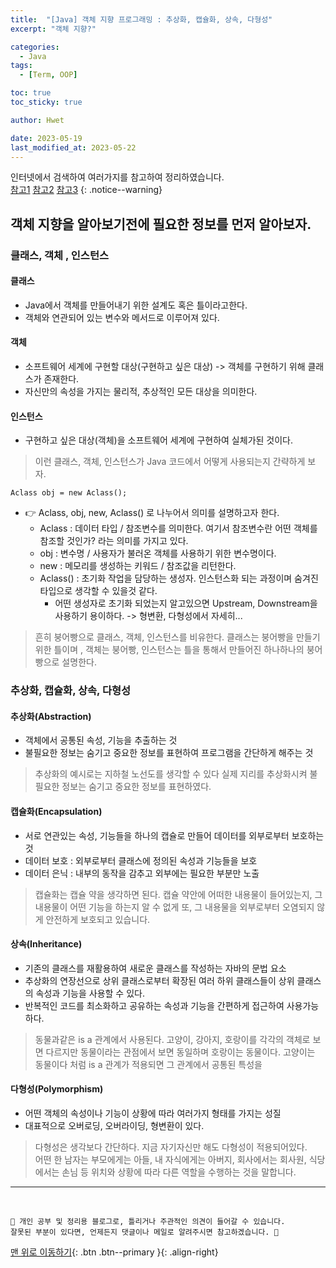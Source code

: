 ```yaml
---
title:  "[Java] 객체 지향 프로그래밍 : 추상화, 캡슐화, 상속, 다형성"
excerpt: "객체 지향?"

categories:
  - Java
tags:
  - [Term, OOP]

toc: true
toc_sticky: true

author: Hwet

date: 2023-05-19
last_modified_at: 2023-05-22
---
```


인터넷에서 검색하여 여러가지를 참고하여 정리하였습니다.    
[참고1](https://velog.io/@dongvelop/Java-%ED%81%B4%EB%9E%98%EC%8A%A4-%EA%B0%9D%EC%B2%B4-%EC%9D%B8%EC%8A%A4%ED%84%B4%EC%8A%A4%EC%9D%98-%EC%B0%A8%EC%9D%B4)
[참고2](https://gmlwjd9405.github.io/2018/09/17/class-object-instance.html)
[참고3](https://www.codestates.com/blog/content/%EA%B0%9D%EC%B2%B4-%EC%A7%80%ED%96%A5-%ED%94%84%EB%A1%9C%EA%B7%B8%EB%9E%98%EB%B0%8D-%ED%8A%B9%EC%A7%95)
{: .notice--warning}


## 객체 지향을 알아보기전에 필요한 정보를 먼저 알아보자.

### 클래스, 객체 , 인스턴스

#### 클래스
  - Java에서 객체를 만들어내기 위한 설계도 혹은 틀이라고한다.
  - 객체와 연관되어 있는 변수와 메서드로 이루어져 있다.

#### 객체
  - 소프트웨어 세계에 구현할 대상(구현하고 싶은 대상) -> 객체를 구현하기 위해 클래스가 존재한다.
  - 자신만의 속성을 가지는 물리적, 추상적인 모든 대상을 의미한다.

#### 인스턴스
  - 구현하고 싶은 대상(객체)을 소프트웨어 세계에 구현하여 실체가된 것이다.

> 이런 클래스, 객체, 인스턴스가 Java 코드에서 어떻게 사용되는지 간략하게 보자.

```
Aclass obj = new Aclass();
```

- 👉 Aclass, obj, new, Aclass() 로 나누어서 의미를 설명하고자 한다.
  - Aclass : 데이터 타입 / 참조변수를 의미한다. 여기서 참조변수란 어떤 객체를 참조할 것인가? 라는 의미를 가지고 있다.
  - obj : 변수명 / 사용자가 불러온 객체를 사용하기 위한 변수명이다.
  - new : 메모리를 생성하는 키워드 / 참조값을 리턴한다.
  - Aclass() : 초기화 작업을 담당하는 생성자. 인스턴스화 되는 과정이며 숨겨진 타입으로 생각할 수 있을것 같다. 
    - 어떤 생성자로 초기화 되었는지 알고있으면 Upstream, Downstream을 사용하기 용이하다. -> 형변환, 다형성에서 자세히...

> 흔히 붕어빵으로 클래스, 객체, 인스턴스를 비유한다. 클래스는 붕어빵을 만들기 위한 틀이며 , 객체는 붕어빵, 인스턴스는 틀을 통해서 만들어진 하나하나의 붕어빵으로 설명한다.

### 추상화, 캡슐화, 상속, 다형성

#### 추상화(Abstraction)
- 객체에서 공통된 속성, 기능을 추출하는 것
- 불필요한 정보는 숨기고 중요한 정보를 표현하여 프로그램을 간단하게 해주는 것

> 추상화의 예시로는 지하철 노선도를 생각할 수 있다 실제 지리를 추상화시켜 불필요한 정보는 숨기고 중요한 정보를 표현하였다.

#### 캡슐화(Encapsulation)
- 서로 연관있는 속성, 기능들을 하나의 캡슐로 만들어 데이터를 외부로부터 보호하는 것
- 데이터 보호 : 외부로부터 클래스에 정의된 속성과 기능들을 보호
- 데이터 은닉 : 내부의 동작을 감추고 외부에는 필요한 부분만 노출

> 캡슐화는 캡슐 약을 생각하면 된다. 캡슐 약안에 어떠한 내용물이 들어있는지, 그 내용물이 어떤 기능을 하는지 알 수 없게 
> 또, 그 내용물을 외부로부터 오염되지 않게 안전하게 보호되고 있습니다. 

#### 상속(Inheritance)
- 기존의 클래스를 재활용하여 새로운 클래스를 작성하는 자바의 문법 요소
- 추상화의 연장선으로 상위 클래스로부터 확장된 여러 하위 클래스들이 상위 클래스의 속성과 기능을 사용할 수 있다.
- 반복적인 코드를 최소화하고 공유하는 속성과 기능을 간편하게 접근하여 사용가능하다.

> 동물과같은 is a 관계에서 사용된다. 고양이, 강아지, 호랑이를 각각의 객체로 보면 다르지만 동물이라는 관점에서 보면 동일하며 
> 호랑이는 동물이다. 고양이는 동물이다 처럼 is a 관계가 적용되면 그 관계에서 공통된 특성을 

#### 다형성(Polymorphism)
- 어떤 객체의 속성이나 기능이 상황에 따라 여러가지 형태를 가지는 성질
- 대표적으로 오버로딩, 오버라이딩, 형변환이 있다.

> 다형성은 생각보다 간단하다. 지금 자기자신만 해도 다형성이 적용되어있다.<br>
> 어떤 한 남자는 부모에게는 아들, 내 자식에게는 아버지, 회사에서는 회사원,  식당에서는 손님 등 위치와 상황에 따라 
> 다른 역할을 수행하는 것을 말합니다.

***
<br>
    
    📢 개인 공부 및 정리용 블로그로, 틀리거나 주관적인 의견이 들어갈 수 있습니다.
    잘못된 부분이 있다면, 언제든지 댓글이나 메일로 알려주시면 참고하겠습니다. 🔔

[맨 위로 이동하기](#){: .btn .btn--primary }{: .align-right}